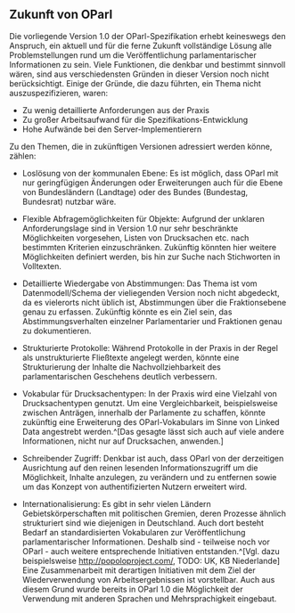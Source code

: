 Zukunft von OParl
-----------------

Die vorliegende Version 1.0 der OParl-Spezifikation erhebt keineswegs den Anspruch,
ein aktuell und für die ferne Zukunft vollständige Lösung alle Problemstellungen
rund um die Veröffentlichung parlamentarischer Informationen zu sein. Viele Funktionen,
die denkbar und bestimmt sinnvoll wären, sind aus verschiedensten Gründen in dieser
Version noch nicht berücksichtigt. Einige der Gründe, die dazu führten, ein Thema
nicht auszuspezifizieren, waren:

* Zu wenig detaillierte Anforderungen aus der Praxis
* Zu großer Arbeitsaufwand für die Spezifikations-Entwicklung
* Hohe Aufwände bei den Server-Implementierern

Zu den Themen, die in zukünftigen Versionen adressiert werden könne, zählen:

* Loslösung von der kommunalen Ebene: Es ist möglich, dass OParl mit nur geringfügigen
  Änderungen oder Erweiterungen auch für die Ebene von Bundesländern (Landtage) oder
  des Bundes (Bundestag, Bundesrat) nutzbar wäre.

* Flexible Abfragemöglichkeiten für Objekte: Aufgrund der unklaren Anforderungslage
  sind in Version 1.0 nur sehr beschränkte Möglichkeiten vorgesehen, Listen von
  Drucksachen etc. nach bestimmten Kriterien einzuschränken. Zukünftig könnten
  hier weitere Möglichkeiten definiert werden, bis hin zur Suche nach Stichworten
  in Volltexten.

* Detaillierte Wiedergabe von Abstimmungen: Das Thema ist vom Datenmodell/Schema
  der vieliegenden Version noch nicht abgedeckt, da es vielerorts nicht üblich ist,
  Abstimmungen über die Fraktionsebene genau zu erfassen. Zukünftig könnte es ein
  Ziel sein, das Abstimmungsverhalten einzelner Parlamentarier und Fraktionen genau
  zu dokumentieren.

* Strukturierte Protokolle: Während Protokolle in der Praxis in der Regel als
  unstrukturierte Fließtexte angelegt werden, könnte eine Strukturierung der Inhalte
  die Nachvollziehbarkeit des parlamentarischen Geschehens deutlich verbessern.

* Vokabular für Drucksachentypen: In der Praxis wird eine Vielzahl von Drucksachentypen
  genutzt. Um eine Vergleichbarkeit, beispielsweise zwischen Anträgen, innerhalb der
  Parlamente zu schaffen, könnte zukünftig eine Erweiterung des OParl-Vokabulars
  im Sinne von Linked Data angestrebt werden.^[Das gesagte lässt sich auch auf viele
  andere Informationen, nicht nur auf Drucksachen, anwenden.]

* Schreibender Zugriff: Denkbar ist auch, dass OParl von der derzeitigen Ausrichtung
  auf den reinen lesenden Informationszugriff um die Möglichkeit, Inhalte anzulegen,
  zu verändern und zu entfernen sowie um das Konzept von authentifizierten Nutzern
  erweitert wird.

* Internationalisierung: Es gibt in sehr vielen Ländern Gebietskörperschaften mit 
  politischen Gremien, deren Prozesse ähnlich strukturiert sind wie diejenigen in 
  Deutschland. Auch dort besteht Bedarf an standardisierten Vokabularen zur 
  Veröffentlichung parlamentarischer Informationen. Deshalb sind - teilweise noch 
  vor OParl - auch weitere entsprechende Initiativen entstanden.^[Vgl. dazu 
  beispielsweise <http://popoloproject.com/>, TODO: UK, KB Niederlande] Eine
  Zusammenarbeit mit derartigen Initiativen mit dem Ziel der Wiederverwendung von
  Arbeitsergebnissen ist vorstellbar. Auch aus diesem Grund wurde bereits in OParl 
  1.0 die Möglichkeit der Verwendung mit anderen Sprachen und Mehrsprachigkeit
  eingebaut.
